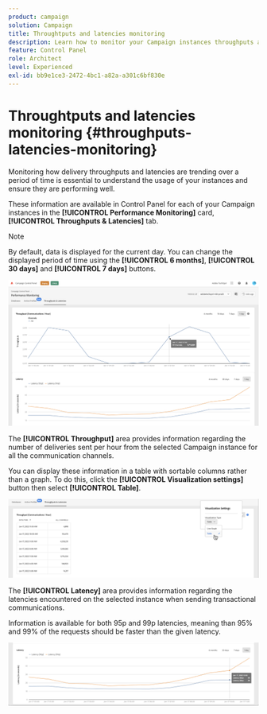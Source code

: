 ```yaml
---
product: campaign
solution: Campaign 
title: Throughtputs and latencies monitoring
description: Learn how to monitor your Campaign instances throughputs and latencies in the Control Panel
feature: Control Panel
role: Architect
level: Experienced
exl-id: bb9e1ce3-2472-4bc1-a82a-a301c6bf830e
---
```

# Throughtputs and latencies monitoring {#throughputs-latencies-monitoring}

Monitoring how delivery throughputs and latencies are trending over a period of time is essential to understand the usage of your instances and ensure they are performing well.

These information are available in Control Panel for each of your Campaign instances in the **[!UICONTROL Performance Monitoring]** card, **[!UICONTROL Throughputs & Latencies]** tab.

>[!NOTE]
>
>By default, data is displayed for the current day. You can change the displayed period of time using the **[!UICONTROL 6 months]**, **[!UICONTROL 30 days]** and **[!UICONTROL 7 days]** buttons.

![](assets/throughput-latencies-overview.png)

The **[!UICONTROL Throughput]** area provides information regarding the number of deliveries sent per hour from the selected Campaign instance for all the communication channels.

You can display these information in a table with sortable columns rather than a graph. To do this, click the **[!UICONTROL Visualization settings]** button then select **[!UICONTROL Table]**.

![](assets/throughput-latencies-table.png)

The **[!UICONTROL Latency]** area provides information regarding the latencies encountered on the selected instance when sending transactional communications.

Information is available for both 95p and 99p latencies, meaning than 95% and 99% of the requests should be faster than the given latency.

![](assets/throughput-latencies-latency.png)
